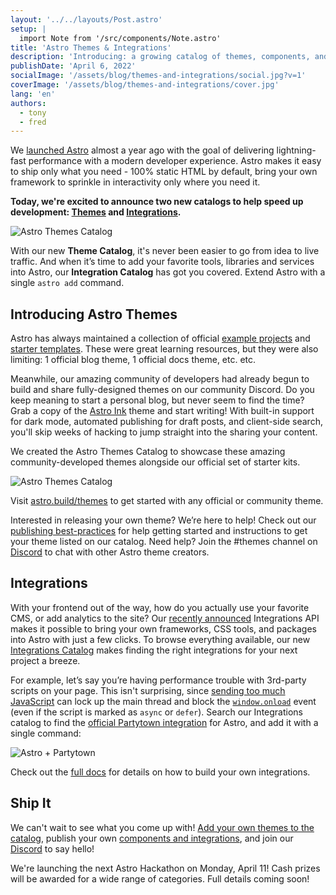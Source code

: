 ```yaml
---
layout: '../../layouts/Post.astro'
setup: |
  import Note from '/src/components/Note.astro'
title: 'Astro Themes & Integrations'
description: 'Introducing: a growing catalog of themes, components, and integrations to jumpstart your next Astro project.'
publishDate: 'April 6, 2022'
socialImage: '/assets/blog/themes-and-integrations/social.jpg?v=1'
coverImage: '/assets/blog/themes-and-integrations/cover.jpg'
lang: 'en'
authors:
  - tony
  - fred
---
```


We [launched Astro](https://astro.build/blog/introducing-astro/) almost a year ago with the goal of delivering lightning-fast performance with a modern developer experience. Astro makes it easy to ship only what you need - 100% static HTML by default, bring your own framework to sprinkle in interactivity only where you need it.

**Today, we're excited to announce two new catalogs to help speed up development: [Themes](https://astro.build/themes) and [Integrations](https://astro.build/integrations).**

![Astro Themes Catalog](/assets/blog/themes-and-integrations/astro-themes-integrations.png)

With our new **Theme Catalog**, it's never been easier to go from idea to live traffic. And when it’s time to add your favorite tools, libraries and services into Astro, our **Integration Catalog** has got you covered. Extend Astro with a single `astro add` command.

## Introducing Astro Themes

Astro has always maintained a collection of official [example projects](https://github.com/withastro/astro/tree/main/examples) and [starter templates](https://astro.new/). These were great learning resources, but they were also limiting: 1 official blog theme, 1 official docs theme, etc. etc.

Meanwhile, our amazing community of developers had already begun to build and share fully-designed themes on our community Discord. Do you keep meaning to start a personal blog, but never seem to find the time? Grab a copy of the [Astro Ink](https://github.com/one-aalam/astro-ink) theme and start writing! With built-in support for dark mode, automated publishing for draft posts, and client-side search, you'll skip weeks of hacking to jump straight into the sharing your content. 

We created the Astro Themes Catalog to showcase these amazing community-developed themes alongside our official set of starter kits.

![Astro Themes Catalog](/assets/blog/themes-and-integrations/astro-themes.png)

Visit [astro.build/themes](http://astro.build/themes) to get started with any official or community theme. 

Interested in releasing your own theme? We’re here to help! Check out our [publishing best-practices](https://docs.astro.build/en/guides/publish-to-npm/#packagejson) for help getting started and instructions to get your theme listed on our catalog. Need help? Join the #themes channel on [Discord](https://astro.build/chat) to chat with other Astro theme creators.

## Integrations

With your frontend out of the way, how do you actually use your favorite CMS, or add analytics to the site? Our [recently announced](https://astro.build/blog/astro-025/#new-astro-integrations) Integrations API makes it possible to bring your own frameworks, CSS tools, and packages into Astro with just a few clicks. To browse everything available, our new [Integrations Catalog](https://astro.build/integrations) makes finding the right integrations for your next project a breeze.

For example, let’s say you’re having performance trouble with 3rd-party scripts on your page. This isn't surprising, since [sending too much JavaScript](https://web.dev/web/fundamentals/performance/optimizing-content-efficiency/javascript-startup-optimization/) can lock up the main thread and block the [`window.onload`](https://developer.mozilla.org/en/docs/Web/API/GlobalEventHandlers/onload) event (even if the script is marked as `async` or `defer`). Search our Integrations catalog to find the [official Partytown integration](https://github.com/withastro/astro/tree/main/packages/integrations/partytown) for Astro, and add it with a single command:

![Astro + Partytown](/assets/blog/themes-and-integrations/astro-partytown.png)

Check out the [full docs](https://docs.astro.build/en/reference/integrations-reference/) for details on how to build your own integrations.

## Ship It

We can't wait to see what you come up with! [Add your own themes to the catalog](https://github.com/withastro/astro.build/issues/new/choose), publish your own [components and integrations](https://docs.astro.build/en/guides/publish-to-npm/#integrations-library), and join our [Discord](https://astro.build/chat) to say hello!

<Note title="Stay Tuned">
  We're launching the next Astro Hackathon on Monday, April 11! Cash prizes will be awarded for a wide range of categories. Full details coming soon!
</Note>
